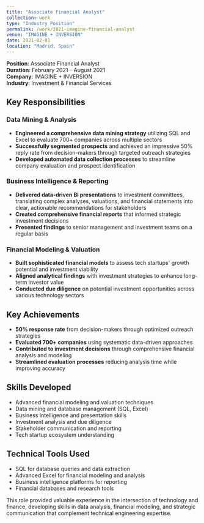 ```yaml
---
title: "Associate Financial Analyst"
collection: work
type: "Industry Position"
permalink: /work/2021-imagine-financial-analyst
venue: "IMAGINE + INVERSION"
date: 2021-02-01
location: "Madrid, Spain"
---
```


**Position**: Associate Financial Analyst  
**Duration**: February 2021 – August 2021  
**Company**: IMAGINE + INVERSION  
**Industry**: Investment & Financial Services

## Key Responsibilities

### Data Mining & Analysis
- **Engineered a comprehensive data mining strategy** utilizing SQL and Excel to evaluate 700+ companies across multiple sectors
- **Successfully segmented prospects** and achieved an impressive 50% reply rate from decision-makers through targeted outreach strategies
- **Developed automated data collection processes** to streamline company evaluation and prospect identification

### Business Intelligence & Reporting
- **Delivered data-driven BI presentations** to investment committees, translating complex analyses, valuations, and financial statements into clear, actionable recommendations for stakeholders
- **Created comprehensive financial reports** that informed strategic investment decisions
- **Presented findings** to senior management and investment teams on a regular basis

### Financial Modeling & Valuation
- **Built sophisticated financial models** to assess tech startups' growth potential and investment viability
- **Aligned analytical findings** with investment strategies to enhance long-term investor value
- **Conducted due diligence** on potential investment opportunities across various technology sectors

## Key Achievements
- **50% response rate** from decision-makers through optimized outreach strategies
- **Evaluated 700+ companies** using systematic data-driven approaches
- **Contributed to investment decisions** through comprehensive financial analysis and modeling
- **Streamlined evaluation processes** reducing analysis time while improving accuracy

## Skills Developed
- Advanced financial modeling and valuation techniques
- Data mining and database management (SQL, Excel)
- Business intelligence and presentation skills
- Investment analysis and due diligence
- Stakeholder communication and reporting
- Tech startup ecosystem understanding

## Technical Tools Used
- SQL for database queries and data extraction
- Advanced Excel for financial modeling and analysis
- Business intelligence platforms for reporting
- Financial databases and research tools

This role provided valuable experience in the intersection of technology and finance, developing skills in data analysis, financial modeling, and strategic communication that complement technical engineering expertise. 